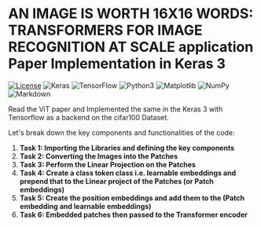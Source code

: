 # AN IMAGE IS WORTH 16X16 WORDS: TRANSFORMERS FOR IMAGE RECOGNITION AT SCALE application Paper Implementation in Keras 3

[![License](https://img.shields.io/badge/License-Apache_2.0-blue.svg)](https://opensource.org/licenses/Apache-2.0)
![Keras](https://img.shields.io/badge/Keras-%23D00000.svg?style=for-the-badge&logo=Keras&logoColor=white)
![TensorFlow](https://img.shields.io/badge/TensorFlow-%23FF6F00.svg?style=for-the-badge&logo=TensorFlow&logoColor=white)
![Python3](https://img.shields.io/badge/python-3670A0?style=for-the-badge&logo=python&logoColor=ffdd54)
![Matplotlib](https://img.shields.io/badge/Matplotlib-%23ffffff.svg?style=for-the-badge&logo=Matplotlib&logoColor=black)
![NumPy](https://img.shields.io/badge/numpy-%23013243.svg?style=for-the-badge&logo=numpy&logoColor=white)
![Markdown](https://img.shields.io/badge/markdown-%23000000.svg?style=for-the-badge&logo=markdown&logoColor=white)



Read the ViT paper and Implemented the same in the Keras 3 with Tensorflow as a backend on the cifar100 Dataset.

Let's break down the key components and functionalities of the code:

1. **Task 1: Importing the Libraries and defining the key components**
2. **Task 2: Converting the Images into the Patches**
3. **Task 3: Perform the Linear Projection on the Patches**
4. **Task 4: Create a class token class i.e. learnable embeddings and prepend that to the Linear project of the Patches (or Patch embeddings)**
5. **Task 5: Create the position embeddings and add them to the (Patch embedding and learnable embeddings)**
6. **Task 6: Embedded patches then passed to the Transformer encoder**





